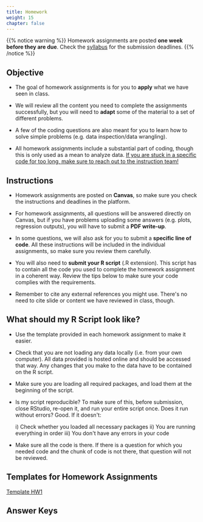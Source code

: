 ```yaml
---
title: Homework
weight: 15
chapter: false
---
```



{{% notice warning %}}
Homework assignments are posted **one week before they are due**. Check the [syllabus](https://sta235.netlify.app/syllabus/grading/) for the submission deadlines.
{{% /notice %}}


## Objective

- The goal of homework assignments is for you to **apply** what we have seen in class.

- We will review all the content you need to complete the assignments successfully, but you will need to **adapt** some of the material to a set of different problems.

- A few of the coding questions are also meant for you to learn how to solve simple problems (e.g. data inspection/data wrangling).

- All homework assignments include a substantial part of coding, though this is only used as a mean to analyze data. <u>If you are stuck in a specific code for too long, make sure to reach out to the instruction team!</u>


## Instructions

- Homework assignments are posted on **Canvas**, so make sure you check the instructions and deadlines in the platform.

- For homework assignments, all questions will be answered directly on Canvas, but if you have problems uploading some answers (e.g. plots, regression outputs), you will have to submit a **PDF write-up**.

- In some questions, we will also ask for you to submit a **specific line of code**. All these instructions will be included in the individual assignments, so make sure you review them carefully.

- You will also need to **submit your R script** (.R extension). This script has to contain all the code you used to complete the homework assignment in a coherent way. Review the tips below to make sure your code complies with the requirements.

- Remember to cite any external references you might use. There's no need to cite slide or content we have reviewed in class, though.


## What should my R Script look like?

- Use the template provided in each homework assignment to make it easier.

- Check that you are not loading any data locally (i.e. from your own computer). All data provided is hosted online and should be accessed that way. Any changes that you make to the data have to be contained on the R script.

- Make sure you are loading all required packages, and load them at the beginning of the script.

- Is my script reproducible? To make sure of this, before submission, close RStudio, re-open it, and run your entire script once. Does it run without errors? Good. If it doesn't:

	i) Check whether you loaded all necessary packages
	ii) You are running everything in order
	iii) You don't have any errors in your code

- Make sure all the code is there. If there is a question for which you needed code and the chunk of code is not there, that question will not be reviewed.

## Templates for Homework Assignments

<a onclick="ga('send', 'event', 'External-Link','click','hw1_code','0','Link');" href="https://raw.githubusercontent.com/maibennett/sta235/main/exampleSite/content/Assignments/Homework/HW1/templates/STA235H_HW1_Template.R" target="_blank" class="btn btn-default">Template HW1 <i class="fas fa-code"></i></a>


## Answer Keys

<!-- <a onclick="ga('send', 'event', 'External-Link','click','hw1_answerkey','0','Link');" href="https://sta235.netlify.app/Assignments/Homework/HW1/STA235H_Fall22_Homework1_AnswerKey.html" target="_blank" class="btn btn-default">HW1 Answer Key <i class="fas fa-external-link-alt"></i></a> -->
